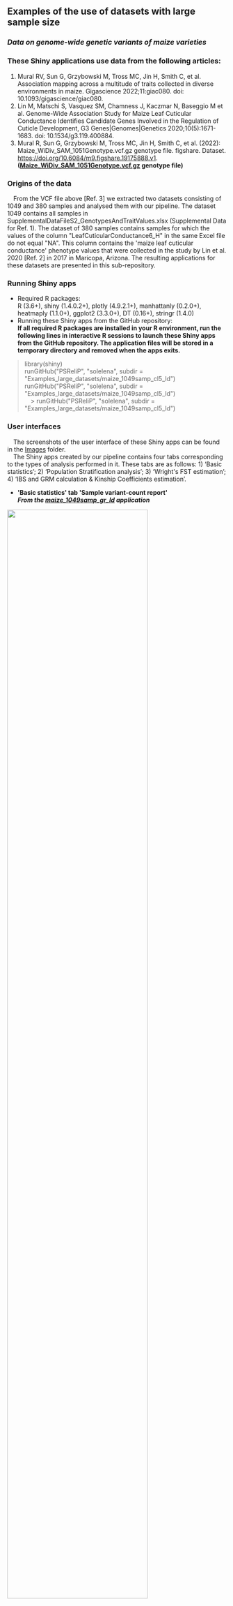 ## Examples of the use of datasets with large sample size
### ***Data on genome-wide genetic variants of maize varieties***<br>
### These Shiny applications use data from the following articles:
1. Mural RV, Sun G, Grzybowski M, Tross MC, Jin H, Smith C, et al. Association mapping across a multitude of traits collected in diverse environments in maize. Gigascience 2022;11:giac080. doi: 10.1093/gigascience/giac080.
2. Lin M, Matschi S, Vasquez SM, Chamness J, Kaczmar N, Baseggio M et al. Genome-Wide Association Study for Maize Leaf Cuticular Conductance Identifies Candidate Genes Involved in the Regulation of Cuticle Development, G3 Genes|Genomes|Genetics 2020;10(5):1671-1683. doi: 10.1534/g3.119.400884.
3. Mural R, Sun G, Grzybowski M, Tross MC, Jin H, Smith C, et al. (2022): Maize_WiDiv_SAM_1051Genotype.vcf.gz genotype file. figshare. Dataset. https://doi.org/10.6084/m9.figshare.19175888.v1. **([Maize_WiDiv_SAM_1051Genotype.vcf.gz](https://figshare.com/articles/dataset/Maize_WiDiv_SAM_1051Genotype_vcf_gz_genotype_file/19175888) genotype file)**
### Origins of the data
  From the VCF file above [Ref. 3] we extracted two datasets consisting of 1049 and 380 samples and analysed them with our pipeline. The dataset 1049 contains all samples in SupplementalDataFileS2_GenotypesAndTraitValues.xlsx (Supplemental Data for Ref. 1). The dataset of 380 samples contains samples for which the values of the column "LeafCuticularConductance6_H" in the same Excel file do not equal "NA". This column contains the 'maize leaf cuticular conductance' phenotype values that were collected in the study by Lin et al. 2020 [Ref. 2] in 2017 in Maricopa, Arizona. The resulting applications for these datasets are presented in this sub-repository.<br>
### Running Shiny apps
- Required R packages:<br>
R (3.6+), shiny (1.4.0.2+), plotly (4.9.2.1+), manhattanly (0.2.0+), heatmaply (1.1.0+), ggplot2 (3.3.0+), DT (0.16+), stringr (1.4.0)
- Running these Shiny apps from the GitHub repository:<br>
**If all required R packages are installed in your R environment, run the following lines in interactive R sessions to launch these Shiny apps from the GitHub repository. The application files will be stored in a temporary directory and removed when the apps exits.**<br>
> library(shiny)<br>
> runGitHub("PSReliP", "solelena", subdir = "Examples_large_datasets/maize_1049samp_cl5_ld")<br>
  > runGitHub("PSReliP", "solelena", subdir = "Examples_large_datasets/maize_1049samp_cl5_ld")<br>
    > runGitHub("PSReliP", "solelena", subdir = "Examples_large_datasets/maize_1049samp_cl5_ld")<br>
  
### User interfaces
  The screenshots of the user interface of these Shiny apps can be found in the [Images](../Images/Examples_large_datasets) folder.<br>
  The Shiny apps created by our pipeline contains four tabs corresponding to the types of analysis performed in it. These tabs are as follows: 1) ‘Basic statistics’; 2) ‘Population Stratification analysis’; 3) ‘Wright's FST estimation’; 4) ‘IBS and GRM calculation & Kinship Coefficients estimation’.<br>
* **'Basic statistics' tab 'Sample variant-count report'**<br>
***From the [maize_1049samp_gr_ld](./maize_1049samp_gr_ld) application***<br>
<img src="../Images/Examples_large_datasets/1049sam_svcr_gr_ld.png" width=80% height=80%>

* **'Basic statistics' tab 'Method-of-moments F coefficient estimates'**<br>
***From the [maize_1049samp_gr_ld](./maize_1049samp_gr_ld) application***<br>
<img src="../Images/Examples_large_datasets/1049sam_momf_zoom_in_gr_ld.png" width=80% height=80%>

* **'Population Stratification analysis' tab 'Principal Components Analysis (PCA)'**<br>
***From the [maize_1049samp_cl5_ld](./maize_1049samp_cl5_ld) application***<br>
<img src="../Images/Examples_large_datasets/1049sam_pca_pc1_pc2_cl5_ld.png" width=80% height=80%>

* **'Population Stratification analysis' tab 'Multidimensional Scaling (MDS)' C1-C2**<br>
***From the [maize_1049samp_gr_ld](./maize_1049samp_gr_ld) application***<br>
<img src="../Images/Examples_large_datasets/1049sam_mds_c1_c2_gr_ld.png" width=80% height=80%>

* **'Population Stratification analysis' tab 'Multidimensional Scaling (MDS)' C1-C3**<br>
***From the [maize_1049samp_gr_ld](./maize_1049samp_gr_ld) application***<br>
<img src="../Images/Examples_large_datasets/1049sam_mds_c1_c3_gr_ld.png" width=80% height=80%>

* **'Wright's FST estimation' tab Pairs of clusters: C0-C1**<br>
***From the [maize_1049samp_cl5_ld](./maize_1049samp_cl5_ld) application***<br>
<img src="../Images/Examples_large_datasets/1049sam_fst_cl5_ld.png" width=80% height=80%>

* **'IBS and GRM calculation & Kinship Coefficients estimation' tab 'IBS (Identity-by-state/Hamming distance) matrix'**<br>
***From the [maize_380samp_gr_ld](./maize_380samp_gr_ld) application***<br>
<img src="../Images/Examples_large_datasets/380sam_ibs_gr_ld.png" width=80% height=80%>

* **'IBS and GRM calculation & Kinship Coefficients estimation' tab 'IBS (Identity-by-state/Hamming distance) matrix' (zoomed in)**<br>
***From the [maize_380samp_gr_ld](./maize_380samp_gr_ld) application***<br>
<img src="../Images/Examples_large_datasets/380sam_ibs_gr_ld_zoom_in.png" width=80% height=80%>

* **'IBS and GRM calculation & Kinship Coefficients estimation' tab 'Genomic Relationship Matrix (GRM)' (zoomed in)**<br>
***From the [maize_380samp_gr_ld](./maize_380samp_gr_ld) application***<br>
<img src="../Images/Examples_large_datasets/380sam_grm_gr_ld_zoom_in.png" width=80% height=80%>
